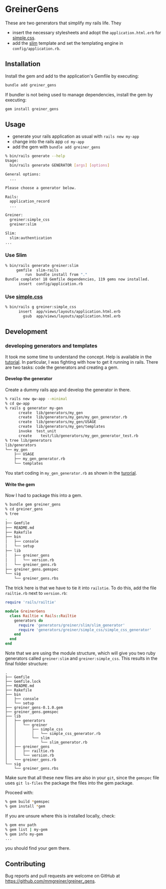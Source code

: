 # GreinerGens

These are two generators that simplify my rails life. They
- insert the necessary stylesheets and adopt the `application.html.erb` for [simple.css].
- add the [slim][slim-rails] template and set the templating engine in `config/application.rb`.



## Installation

Install the gem and add to the application's Gemfile by executing:

```bash
bundle add greiner_gens
```

If bundler is not being used to manage dependencies, install the gem by executing:

```bash
gem install greiner_gens
```

## Usage

- generate your rails application as usual with `rails new my-app`
- change into the rails app `cd my-app`
- add the gem with `bundle add greiner_gens`

~~~bash
% bin/rails generate --help
Usage:
  bin/rails generate GENERATOR [args] [options]

General options:
  ...

Please choose a generator below.

Rails:
  application_record
  ...

Greiner:
  greiner:simple_css
  greiner:slim

Slim:
  slim:authentication
...
~~~

### Use Slim

~~~bash
% bin/rails generate greiner:slim
     gemfile  slim-rails
         run  bundle install from "."
Bundle complete! 18 Gemfile dependencies, 119 gems now installed.
      insert  config/application.rb
~~~

### Use [simple.css]

~~~bash
% bin/rails g greiner:simple_css
      insert  app/views/layouts/application.html.erb
        gsub  app/views/layouts/application.html.erb
~~~

## Development

### developing generators and templates

It took me some time to understand the concept. Help is available in the [tutorial](https://guides.rubyonrails.org/generators.html#first-contact). In particular, I was fighting with how to get it running in rails. 
There are two tasks: code the generators and creating a gem.

#### Develop the generator

Create a dummy rails app and develop the generator in there.

~~~bash
% rails new qw-app --minimal
% cd qw-app
% rails g generator my-gen  
      create  lib/generators/my_gen
      create  lib/generators/my_gen/my_gen_generator.rb
      create  lib/generators/my_gen/USAGE
      create  lib/generators/my_gen/templates
      invoke  test_unit
      create    test/lib/generators/my_gen_generator_test.rb
% tree lib/generators
lib/generators
└── my_gen
    ├── USAGE
    ├── my_gen_generator.rb
    └── templates
~~~

You start coding in `my_gen_generator.rb` as shown in the [turorial](https://guides.rubyonrails.org/generators.html#creating-generators-with-generators).

#### Write the gem

Now I had to package this into a gem.

~~~bash
% bundle gem greiner_gens
% cd greiner_gens
% tree 
.
├── Gemfile
├── README.md
├── Rakefile
├── bin
│   ├── console
│   └── setup
├── lib
│   ├── greiner_gens
│   │   └── version.rb
│   └── greiner_gens.rb
├── greiner_gens.gemspec
└── sig
    └── greiner_gens.rbs
~~~

The trick here is that we have to tie it into `railstie`. To do this, add the file `railtie.rb` next to `version.rb`:

~~~ruby
require 'rails/railtie'

module GreinerGens
  class Railtie < Rails::Railtie
    generators do
      require 'generators/greiner/slim/slim_generator'
      require 'generators/greiner/simple_css/simple_css_generator'
    end
  end
end
~~~

Note that we are using the module structure, which will give you two ruby generators called `greiner:slim` and `greiner:simple_css`. This results in the final folder structure:

~~~~
.
├── Gemfile
├── Gemfile.lock
├── README.md
├── Rakefile
├── bin
│   ├── console
│   └── setup
├── greiner_gens-0.1.0.gem
├── greiner_gens.gemspec
├── lib
│   ├── generators
│   │   └── greiner
│   │       ├── simple_css
│   │       │   └── simple_css_generator.rb
│   │       └── slim
│   │           └── slim_generator.rb
│   ├── greiner_gens
│   │   ├── railtie.rb
│   │   └── version.rb
│   └── greiner_gens.rb
└── sig
    └── greiner_gens.rbs
~~~~


Make sure that all these new files are also in your `git`, since the `gemspec` file uses `git ls-files` the package the files into the gem package.

Proceed with:

~~~bash
% gem build *gemspec
% gem install *gem
~~~

If you are unsure where this is installed locally, check:

~~~bash
% gem env path
% gem list | my-gem
% gem info my-gem
...
~~~

you should find your gem there.

## Contributing

Bug reports and pull requests are welcome on GitHub at https://github.com/mmgreiner/greiner_gens.


[simple.css]: https://simplecss.org/
[slim-rails]: https://github.com/slim-template/slim-rails/tree/master


